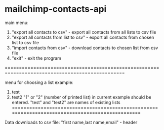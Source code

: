 mailchimp-contacts-api
======================

main menu:
1. "export all contacts to csv" - export all contacts from all lists to csv file
2. "export all contacts from list to csv" - export all contacts from chosen list to csv file
3. "import contacts from csv" - download contacts to chosen list from csv file
4. "exit" - exit the program

================================================================================================

menu for choosing a list example:
1. test
2. test2
"1" or "2" (number of printed list) in current example should be entered. 
"test" and "test2" are names of existing lists
================================================================================================

Data downloads to csv file:
"first name,last name,email" - header
